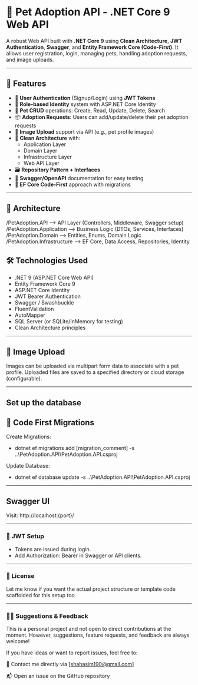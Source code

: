# 🐾 Pet Adoption API - .NET Core 9 Web API

A robust Web API built with **.NET Core 9** using **Clean Architecture**, **JWT Authentication**, **Swagger**, and **Entity Framework Core (Code-First)**. It allows user registration, login, managing pets, handling adoption requests, and image uploads.

---

## 🚀 Features

- 🔐 **User Authentication** (Signup/Login) using **JWT Tokens**
- 👤 **Role-based Identity** system with ASP.NET Core Identity
- 🐶 **Pet CRUD** operations: Create, Read, Update, Delete, Search
- 📦 **Adoption Requests**: Users can add/update/delete their pet adoption requests
- 📸 **Image Upload** support via API (e.g., pet profile images)
- 🧼 **Clean Architecture** with:
  - Application Layer
  - Domain Layer
  - Infrastructure Layer
  - Web API Layer
- 🗃️ **Repository Pattern + Interfaces**
- 🧪 **Swagger/OpenAPI** documentation for easy testing
- 💾 **EF Core Code-First** approach with migrations

---

## 🧱 Architecture

/PetAdoption.API --> API Layer (Controllers, Middleware, Swagger setup)
/PetAdoption.Application --> Business Logic (DTOs, Services, Interfaces)
/PetAdoption.Domain --> Entities, Enums, Domain Logic
/PetAdoption.Infrastructure --> EF Core, Data Access, Repositories, Identity

## 🛠️ Technologies Used

- .NET 9 (ASP.NET Core Web API)
- Entity Framework Core 9
- ASP.NET Core Identity
- JWT Bearer Authentication
- Swagger / Swashbuckle
- FluentValidation
- AutoMapper
- SQL Server (or SQLite/InMemory for testing)
- Clean Architecture principles

---

## 📸 Image Upload

Images can be uploaded via multipart form data to associate with a pet profile. Uploaded files are saved to a specified directory or cloud storage (configurable).

---

## Set up the database
## 🧰 Code First Migrations

Create Migrations:

- dotnet ef migrations add [migration_comment] -s ..\PetAdoption.API\PetAdoption.API.csproj

Update Database:

- dotnet ef database update -s ..\PetAdoption.API\PetAdoption.API.csproj

---

## Swagger UI

Visit: http://localhost:{port}/

---

### 🔐 JWT Setup
- Tokens are issued during login.
- Add Authorization: Bearer <token> in Swagger or API clients.

---

### 📄 License

Let me know if you want the actual project structure or template code scaffolded for this setup too.

---

### 🧑‍💻 Suggestions & Feedback
This is a personal project and not open to direct contributions at the moment.
However, suggestions, feature requests, and feedback are always welcome!

If you have ideas or want to report issues, feel free to:

📩 Contact me directly via [shahasim190@gmail.com]

📬 Open an issue on the GitHub repository
